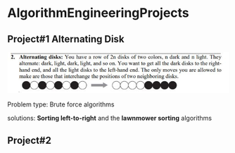 # AlgorithmEngineeringProjects

## Project#1 Alternating Disk 

![Alternating Disk Image](https://github.com/mulvaneya7/AlgorithmEngineeringProjects/blob/master/GithubImageResources/alternatingdisks.JPG)

Problem type: Brute force algorithms

solutions: **Sorting left-to-right** and the **lawnmower sorting** algorithms


## Project#2 


